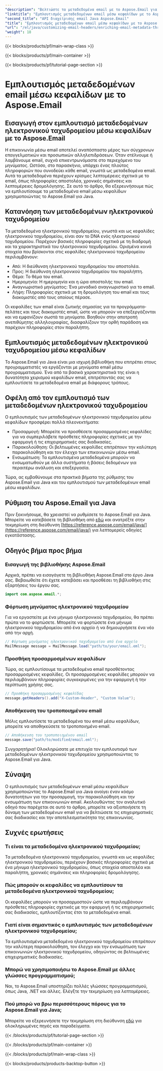 ```yaml
---
"description": "Βελτιώστε τα μεταδεδομένα email με το Aspose.Email για Java. Μάθετε πώς να εμπλουτίζετε τις κεφαλίδες email για βελτιωμένη παρακολούθηση και προσαρμογή με το Aspose.Email."
"linktitle": "Εμπλουτισμός μεταδεδομένων email μέσω κεφαλίδων με το Aspose.Email"
"second_title": "API διαχείρισης email Java Aspose.Email"
"title": "Εμπλουτισμός μεταδεδομένων email μέσω κεφαλίδων με το Aspose.Email"
"url": "/el/java/customizing-email-headers/enriching-email-metadata-through-headers/"
"weight": 18
---
```


{{< blocks/products/pf/main-wrap-class >}}

{{< blocks/products/pf/main-container >}}

{{< blocks/products/pf/tutorial-page-section >}}

# Εμπλουτισμός μεταδεδομένων email μέσω κεφαλίδων με το Aspose.Email


## Εισαγωγή στον εμπλουτισμό μεταδεδομένων ηλεκτρονικού ταχυδρομείου μέσω κεφαλίδων με το Aspose.Email

Η επικοινωνία μέσω email αποτελεί αναπόσπαστο μέρος των σύγχρονων επαγγελματικών και προσωπικών αλληλεπιδράσεων. Όταν στέλνουμε ή λαμβάνουμε email, συχνά επικεντρωνόμαστε στο περιεχόμενο του μηνύματος. Ωστόσο, στο παρασκήνιο, υπάρχει ένας πλούτος πληροφοριών που συνοδεύει κάθε email, γνωστά ως μεταδεδομένα email. Αυτά τα μεταδεδομένα περιέχουν κρίσιμες λεπτομέρειες σχετικά με το email, όπως πληροφορίες αποστολέα, χρονικές σημάνσεις και λεπτομέρειες δρομολόγησης. Σε αυτό το άρθρο, θα εξερευνήσουμε πώς να εμπλουτίσουμε τα μεταδεδομένα email μέσω κεφαλίδων χρησιμοποιώντας το Aspose.Email για Java.

## Κατανόηση των μεταδεδομένων ηλεκτρονικού ταχυδρομείου

Τα μεταδεδομένα ηλεκτρονικού ταχυδρομείου, γνωστά και ως κεφαλίδες ηλεκτρονικού ταχυδρομείου, είναι σαν το DNA ενός ηλεκτρονικού ταχυδρομείου. Παρέχουν βασικές πληροφορίες σχετικά με τη διαδρομή και τα χαρακτηριστικά του ηλεκτρονικού ταχυδρομείου. Ορισμένα κοινά στοιχεία που βρίσκονται στις κεφαλίδες ηλεκτρονικού ταχυδρομείου περιλαμβάνουν:

- Από: Η διεύθυνση ηλεκτρονικού ταχυδρομείου του αποστολέα.
- Προς: Η διεύθυνση ηλεκτρονικού ταχυδρομείου του παραλήπτη.
- Θέμα: Το θέμα του email.
- Ημερομηνία: Η ημερομηνία και η ώρα αποστολής του email.
- Αναγνωριστικό μηνύματος: Ένα μοναδικό αναγνωριστικό για το email.
- Λήψη: Πληροφορίες σχετικά με τη δρομολόγηση του email και τους διακομιστές από τους οποίους πέρασε.

Οι κεφαλίδες των email είναι ζωτικής σημασίας για τα προγράμματα-πελάτες και τους διακομιστές email, ώστε να μπορούν να επεξεργάζονται και να εμφανίζουν σωστά τα μηνύματα. Βοηθούν στην αποτροπή ανεπιθύμητης αλληλογραφίας, διασφαλίζουν την ορθή παράδοση και παρέχουν πληροφορίες στον παραλήπτη.

## Εμπλουτισμός μεταδεδομένων ηλεκτρονικού ταχυδρομείου μέσω κεφαλίδων

Το Aspose.Email για Java είναι μια ισχυρή βιβλιοθήκη που επιτρέπει στους προγραμματιστές να εργάζονται με μηνύματα email μέσω προγραμματισμού. Ένα από τα βασικά χαρακτηριστικά της είναι η δυνατότητα χειρισμού κεφαλίδων email, επιτρέποντάς σας να εμπλουτίσετε τα μεταδεδομένα email με διάφορους τρόπους.

## Οφέλη από τον εμπλουτισμό των μεταδεδομένων ηλεκτρονικού ταχυδρομείου

Ο εμπλουτισμός των μεταδεδομένων ηλεκτρονικού ταχυδρομείου μέσω κεφαλίδων προσφέρει πολλά πλεονεκτήματα:

- Προσαρμογή: Μπορείτε να προσθέσετε προσαρμοσμένες κεφαλίδες για να συμπεριλάβετε πρόσθετες πληροφορίες σχετικές με την εφαρμογή ή τις επιχειρηματικές σας διαδικασίες.
- Παρακολούθηση: Οι βελτιωμένες κεφαλίδες επιτρέπουν την καλύτερη παρακολούθηση και τον έλεγχο των επικοινωνιών μέσω email.
- Ενσωμάτωση: Τα εμπλουτισμένα μεταδεδομένα μπορούν να ενσωματωθούν με άλλα συστήματα ή βάσεις δεδομένων για περαιτέρω ανάλυση και επεξεργασία.

Τώρα, ας εμβαθύνουμε στα πρακτικά βήματα της ρύθμισης του Aspose.Email για Java και του εμπλουτισμού των μεταδεδομένων email μέσω κεφαλίδων.

## Ρύθμιση του Aspose.Email για Java

Πριν ξεκινήσουμε, θα χρειαστεί να ρυθμίσετε το Aspose.Email για Java. Μπορείτε να κατεβάσετε τη βιβλιοθήκη από [εδώ](https://releases.aspose.com/email/java/) και ανατρέξτε στην τεκμηρίωση στη διεύθυνση [https://reference.aspose.com/email/java/](https://reference.aspose.com/email/java/) για λεπτομερείς οδηγίες εγκατάστασης.

## Οδηγός βήμα προς βήμα

### Εισαγωγή της βιβλιοθήκης Aspose.Email

Αρχικά, πρέπει να εισαγάγετε τη βιβλιοθήκη Aspose.Email στο έργο Java σας. Βεβαιωθείτε ότι έχετε κατεβάσει και προσθέσει τη βιβλιοθήκη στις εξαρτήσεις του έργου σας.

```java
import com.aspose.email.*;
```

### Φόρτωση μηνύματος ηλεκτρονικού ταχυδρομείου

Για να εργαστείτε με ένα μήνυμα ηλεκτρονικού ταχυδρομείου, θα πρέπει πρώτα να το φορτώσετε. Μπορείτε να φορτώσετε ένα μήνυμα ηλεκτρονικού ταχυδρομείου από ένα αρχείο ή να δημιουργήσετε ένα νέο από την αρχή.

```java
// Φόρτωση μηνύματος ηλεκτρονικού ταχυδρομείου από ένα αρχείο
MailMessage message = MailMessage.load("path/to/your/email.eml");
```

### Προσθήκη προσαρμοσμένων κεφαλίδων

Τώρα, ας εμπλουτίσουμε τα μεταδεδομένα email προσθέτοντας προσαρμοσμένες κεφαλίδες. Οι προσαρμοσμένες κεφαλίδες μπορούν να περιλαμβάνουν πληροφορίες συγκεκριμένες για την εφαρμογή ή την περίπτωση χρήσης σας.

```java
// Προσθήκη προσαρμοσμένης κεφαλίδας
message.getHeaders().add("X-Custom-Header", "Custom Value");
```

### Αποθήκευση του τροποποιημένου email

Μόλις εμπλουτίσετε τα μεταδεδομένα του email μέσω κεφαλίδων, μπορείτε να αποθηκεύσετε το τροποποιημένο email.

```java
// Αποθήκευση του τροποποιημένου email
message.save("path/to/modified/email.eml");
```

Συγχαρητήρια! Ολοκληρώσατε με επιτυχία τον εμπλουτισμό των μεταδεδομένων ηλεκτρονικού ταχυδρομείου χρησιμοποιώντας το Aspose.Email για Java.

## Σύναψη

Ο εμπλουτισμός των μεταδεδομένων email μέσω κεφαλίδων χρησιμοποιώντας το Aspose.Email για Java ανοίγει έναν κόσμο δυνατοτήτων για την προσαρμογή, την παρακολούθηση και την ενσωμάτωση των επικοινωνιών email. Ακολουθώντας τον αναλυτικό οδηγό που παρέχεται σε αυτό το άρθρο, μπορείτε να αξιοποιήσετε τη δύναμη των μεταδεδομένων email για να βελτιώσετε τις επιχειρηματικές σας διαδικασίες και την αποτελεσματικότητα της επικοινωνίας.

## Συχνές ερωτήσεις

### Τι είναι τα μεταδεδομένα ηλεκτρονικού ταχυδρομείου;

Τα μεταδεδομένα ηλεκτρονικού ταχυδρομείου, γνωστά και ως κεφαλίδες ηλεκτρονικού ταχυδρομείου, περιέχουν βασικές πληροφορίες σχετικά με ένα μήνυμα ηλεκτρονικού ταχυδρομείου, όπως στοιχεία αποστολέα και παραλήπτη, χρονικές σημάνσεις και πληροφορίες δρομολόγησης.

### Πώς μπορούν οι κεφαλίδες να εμπλουτίσουν τα μεταδεδομένα ηλεκτρονικού ταχυδρομείου;

Οι κεφαλίδες μπορούν να προσαρμοστούν ώστε να περιλαμβάνουν πρόσθετες πληροφορίες σχετικές με την εφαρμογή ή τις επιχειρηματικές σας διαδικασίες, εμπλουτίζοντας έτσι τα μεταδεδομένα email.

### Γιατί είναι σημαντικός ο εμπλουτισμός των μεταδεδομένων ηλεκτρονικού ταχυδρομείου;

Τα εμπλουτισμένα μεταδεδομένα ηλεκτρονικού ταχυδρομείου επιτρέπουν την καλύτερη παρακολούθηση, τον έλεγχο και την ενσωμάτωση των επικοινωνιών ηλεκτρονικού ταχυδρομείου, οδηγώντας σε βελτιωμένες επιχειρηματικές διαδικασίες.

### Μπορώ να χρησιμοποιήσω το Aspose.Email με άλλες γλώσσες προγραμματισμού;

Ναι, το Aspose.Email υποστηρίζει πολλές γλώσσες προγραμματισμού, όπως Java, .NET και άλλες. Ελέγξτε την τεκμηρίωση για λεπτομέρειες.

### Πού μπορώ να βρω περισσότερους πόρους για το Aspose.Email για Java;

Μπορείτε να εξερευνήσετε την τεκμηρίωση στη διεύθυνση [εδώ](https://reference.aspose.com/email/java/) για ολοκληρωμένες πηγές και παραδείγματα.

{{< /blocks/products/pf/tutorial-page-section >}}

{{< /blocks/products/pf/main-container >}}

{{< /blocks/products/pf/main-wrap-class >}}

{{< blocks/products/products-backtop-button >}}